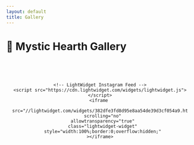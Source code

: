 ```yaml
---
layout: default
title: Gallery
---
```


# 🌿 Mystic Hearth Gallery

<section id="gallery" style="padding:3rem 1rem;">
  <div class="container" style="max-width:900px; margin:0 auto; text-align:center;">

    <!-- LightWidget Instagram Feed -->
    <script src="https://cdn.lightwidget.com/widgets/lightwidget.js"></script>
    <iframe 
      src="//lightwidget.com/widgets/382dfe3fd8d95e8aa54de39d3cf054a9.html"
      scrolling="no"
      allowtransparency="true"
      class="lightwidget-widget"
      style="width:100%;border:0;overflow:hidden;"
    ></iframe>

  </div>
</section>
